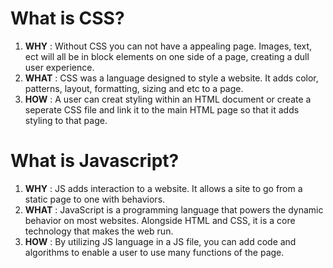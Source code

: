 # What is CSS?

1. **WHY** : Without CSS you can not have a appealing page. Images, text, ect will all be in block elements on one side of a page, creating a dull user experience.
2. **WHAT** : CSS was a language designed to style a website. It adds color, patterns, layout, formatting, sizing and etc to a page.
3. **HOW** : A user can creat styling within an HTML document or create a seperate CSS file and link it to the main HTML page so that it adds styling to that page.
 
 # What is Javascript?
 
1. **WHY** : JS adds interaction to a website. It allows a site to go from a static page to one with behaviors.
2. **WHAT** : JavaScript is a programming language that powers the dynamic behavior on most websites. Alongside HTML and CSS, it is a core technology that makes the web run.
3. **HOW** : By utilizing JS language in a JS file, you can add code and algorithms to enable a user to use many functions of the page.
